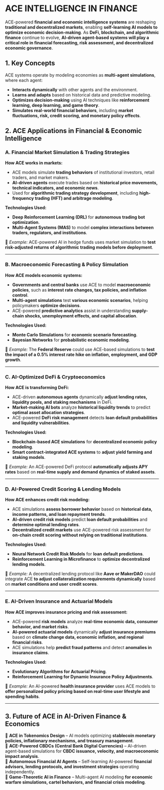 # ACE INTELLIGENCE IN FINANCE

ACE-powered **financial and economic intelligence systems** are reshaping **traditional and decentralized markets**, enabling **self-learning AI models to optimize economic decision-making**. As **DeFi, blockchain, and algorithmic finance** continue to evolve, **AI-driven agent-based systems will play a critical role in financial forecasting, risk assessment, and decentralized economic governance**.

## **1. Key Concepts**
ACE systems operate by modeling economies as **multi-agent simulations**, where each agent:
- **Interacts dynamically** with other agents and the environment.
- **Learns and adapts** based on historical data and predictive modeling.
- **Optimizes decision-making** using AI techniques like **reinforcement learning, deep learning, and game theory**.
- **Simulates real-world financial behaviors**, including **market fluctuations, risk, credit scoring, and monetary policy effects**.

## **2. ACE Applications in Financial & Economic Intelligence**
### **A. Financial Market Simulation & Trading Strategies**
**How ACE works in markets:**
- ACE models simulate **trading behaviors** of institutional investors, retail traders, and market makers.
- **AI-driven agents** execute trades based on **historical price movements, technical indicators, and economic news**.
- Used for **algorithmic trading strategy development**, including **high-frequency trading (HFT) and arbitrage modeling**.

**Technologies Used:**
- **Deep Reinforcement Learning (DRL)** for **autonomous trading bot optimization**.
- **Multi-Agent Systems (MAS)** to model **complex interactions between traders, regulators, and institutions**.

📌 *Example:* ACE-powered AI in hedge funds uses market simulation to **test risk-adjusted returns of algorithmic trading models before deployment**.

---

### **B. Macroeconomic Forecasting & Policy Simulation**
**How ACE models economic systems:**
- **Governments and central banks** use ACE to model **macroeconomic policies**, such as **interest rate changes, tax policies, and inflation control**.
- **Multi-agent simulations** test **various economic scenarios**, helping policymakers **optimize decisions**.
- ACE-powered **predictive analytics** assist in understanding **supply-chain shocks, unemployment effects, and capital allocation**.

**Technologies Used:**
- **Monte Carlo Simulations** for **economic scenario forecasting**.
- **Bayesian Networks** for **probabilistic economic modeling**.

📌 *Example:* The **Federal Reserve** could use ACE-based simulations to **test the impact of a 0.5% interest rate hike on inflation, employment, and GDP growth**.

---

### **C. AI-Optimized DeFi & Cryptoeconomics**
**How ACE is transforming DeFi:**
- ACE-driven **autonomous agents** dynamically **adjust lending rates, liquidity pools, and staking mechanisms** in DeFi.
- **Market-making AI bots** analyze **historical liquidity trends** to predict **optimal asset allocation strategies**.
- ACE-powered **DeFi risk management** detects **loan default probabilities and liquidity vulnerabilities**.

**Technologies Used:**
- **Blockchain-based ACE simulations** for **decentralized economic policy modeling**.
- **Smart contract-integrated ACE systems** to **adjust yield farming and staking models**.

📌 *Example:* An ACE-powered DeFi protocol **automatically adjusts APY rates** based on **real-time supply and demand dynamics of staked assets**.

---

### **D. AI-Powered Credit Scoring & Lending Models**
**How ACE enhances credit risk modeling:**
- ACE simulations **assess borrower behavior** based on **historical data, income patterns, and loan repayment trends**.
- **AI-driven credit risk models** predict **loan default probabilities** and **determine optimal lending rates**.
- **Decentralized credit markets** use ACE-powered risk assessment for **on-chain credit scoring without relying on traditional institutions**.

**Technologies Used:**
- **Neural Network Credit Risk Models** for **loan default predictions**.
- **Reinforcement Learning in Microfinance** to **optimize decentralized lending models**.

📌 *Example:* A decentralized lending protocol like **Aave or MakerDAO** could integrate ACE **to adjust collateralization requirements dynamically** based on **market conditions and user credit scores**.

---

### **E. AI-Driven Insurance and Actuarial Models**
**How ACE improves insurance pricing and risk assessment:**
- ACE-powered **risk models** analyze **real-time economic data, consumer behavior, and market risks**.
- **AI-powered actuarial models** dynamically **adjust insurance premiums** based on **climate change data, economic inflation, and regional financial risks**.
- ACE simulations help **predict fraud patterns** and detect **anomalies in insurance claims**.

**Technologies Used:**
- **Evolutionary Algorithms for Actuarial Pricing**.
- **Reinforcement Learning for Dynamic Insurance Policy Adjustments**.

📌 *Example:* An AI-powered **health insurance provider** uses ACE models to **offer personalized policy pricing based on real-time user lifestyle and spending habits**.

---

## **3. Future of ACE in AI-Driven Finance & Economics**
🔹 **ACE in Tokenomics Design** – AI models optimizing **stablecoin monetary policies, inflationary mechanisms, and treasury management**.  
🔹 **ACE-Powered CBDCs (Central Bank Digital Currencies)** – AI-driven agent-based simulations for **CBDC issuance, velocity, and macroeconomic impact analysis**.  
🔹 **Autonomous Financial AI Agents** – Self-learning AI-powered **financial advisors, lending protocols, and investment strategies** operating independently.  
🔹 **Game-Theoretic AI in Finance** – Multi-agent AI modeling **for economic warfare simulations, cartel behaviors, and financial crisis modeling**.  

